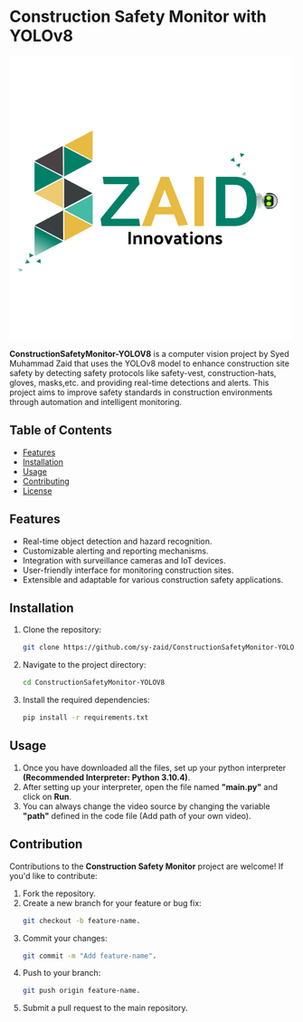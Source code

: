 # Construction Safety Monitor with YOLOv8

![Construction Safety Monitor](syzaid-logo.png)

**ConstructionSafetyMonitor-YOLOV8** is a computer vision project by Syed Muhammad Zaid that uses the YOLOv8 model to enhance construction
site safety by detecting safety protocols like safety-vest, construction-hats, gloves, masks,etc. and providing real-time detections and alerts. This project aims to improve safety standards
in construction environments through automation and intelligent monitoring.

## Table of Contents

- [Features](#features)
- [Installation](#installation)
- [Usage](#usage)
- [Contributing](#contributing)
- [License](#license)

## Features

- Real-time object detection and hazard recognition.
- Customizable alerting and reporting mechanisms.
- Integration with surveillance cameras and IoT devices.
- User-friendly interface for monitoring construction sites.
- Extensible and adaptable for various construction safety applications.

## Installation

1. Clone the repository:

   ```bash
   git clone https://github.com/sy-zaid/ConstructionSafetyMonitor-YOLOV8.git
   
2. Navigate to the project directory:

   ```bash 
   cd ConstructionSafetyMonitor-YOLOV8

3. Install the required dependencies:
   ```bash
   pip install -r requirements.txt

## Usage

1. Once you have downloaded all the files, set up your python interpreter **(Recommended Interpreter: Python 3.10.4)**. 
2. After setting up your interpreter, open the file named **"main.py"** and click on **Run**.
3. You can always change the video source by changing the variable **"path"** defined in the code file (Add path of your own video).


## Contribution
Contributions to the **Construction Safety Monitor** project are welcome! If you'd like to contribute:

1. Fork the repository.
2. Create a new branch for your feature or bug fix: 
   ```bash 
   git checkout -b feature-name.
3. Commit your changes:
   ```bash 
   git commit -m "Add feature-name".
4. Push to your branch: 
   ```bash
   git push origin feature-name.
5. Submit a pull request to the main repository.
